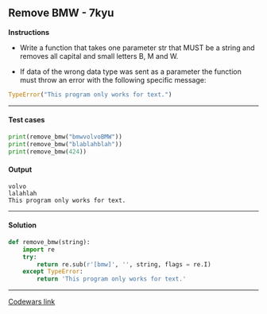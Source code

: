 ## Remove BMW - 7kyu

**Instructions**

- Write a function that takes one parameter str that MUST be a string and removes all capital and small letters B, M and W.

- If data of the wrong data type was sent as a parameter the function must throw an error with the following specific message:

```python
TypeError("This program only works for text.")
```


---

#### Test cases

```python
print(remove_bmw("bmwvolvoBMW"))
print(remove_bmw("blablahblah"))
print(remove_bmw(424))
```

#### Output 
```
volvo
lalahlah
This program only works for text.
```

---

#### Solution

```python
def remove_bmw(string):
    import re
    try:
        return re.sub(r'[bmw]', '', string, flags = re.I)
    except TypeError:
        return 'This program only works for text.'
```

---

[Codewars link](https://www.codewars.com/kata/59de795c289ef9197f000c48)

